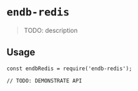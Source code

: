 # `endb-redis`

> TODO: description

## Usage

```
const endbRedis = require('endb-redis');

// TODO: DEMONSTRATE API
```
